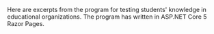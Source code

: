 Here are excerpts from the program for testing students' knowledge in educational organizations. The program has written in ASP.NET Core 5 Razor Pages.
